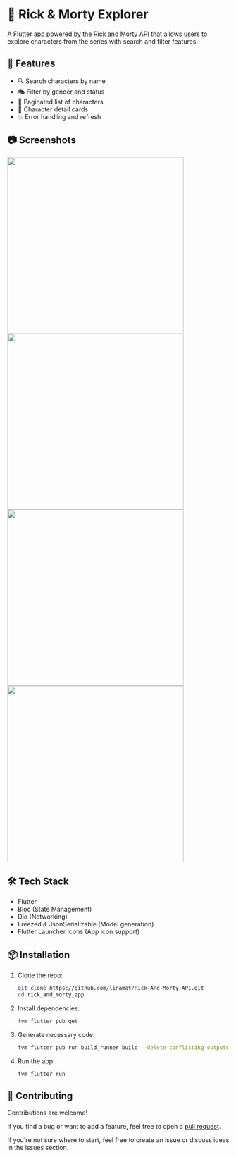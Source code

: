 # 🧪 Rick & Morty Explorer

A Flutter app powered by the [Rick and Morty API](https://rickandmortyapi.com/) that allows users to explore characters from the series with search and filter features.

## 🚀 Features

- 🔍 Search characters by name  
- 🎭 Filter by gender and status  
- 📃 Paginated list of characters  
- 📄 Character detail cards  
- 💥 Error handling and refresh  

## 📷 Screenshots

<img src="https://github.com/user-attachments/assets/4f0be7a5-15fc-493b-9bae-f50a6e432e7a" height="400px" />
<img src="https://github.com/user-attachments/assets/de863ef1-b846-4dd8-8e12-0686984c0e6a" height="400px" />
<img src="https://github.com/user-attachments/assets/0ceaf28c-cf9b-4f39-833f-17fbddc95f6e" height="400px" />
<img src="https://github.com/user-attachments/assets/da5d6b94-fcc9-4f97-b754-dbf5db1ea3b2" height="400px" />

## 🛠 Tech Stack

- Flutter  
- Bloc (State Management)  
- Dio (Networking)  
- Freezed & JsonSerializable (Model generation)  
- Flutter Launcher Icons (App icon support)  

## 📦 Installation

1. Clone the repo:

   ```bash
   git clone https://github.com/linamat/Rick-And-Morty-API.git
   cd rick_and_morty_app
   ```

2. Install dependencies:

    ```bash
    fvm flutter pub get
    ```
3.  Generate necessary code:

    ```bash
    fvm flutter pub run build_runner build --delete-conflicting-outputs

    ```
4.  Run the app:

    ```bash
    fvm flutter run

    ```

## 🤝 Contributing

Contributions are welcome!  

If you find a bug or want to add a feature, feel free to open a [pull request](https://github.com/linamat/Rick-And-Morty-API.git/).

If you're not sure where to start, feel free to create an issue or discuss ideas in the issues section.
